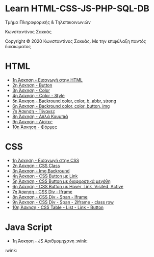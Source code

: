 <html>
<body>
<h1> Learn HTML-CSS-JS-PHP-SQL-DB</h1>
<p> Τμήμα Πληροφορικής & Τηλεπικοινωνιών </p>
<p> Κωνσταντίνος Σακκάς</p>
  <p>Copyright © 2020 Κωνσταντίνος Σακκάς. Με την επιφύλαξη παντός δικαιώματος</p>
  <h1></h1>
  
<h1> HTML </h1>
  <ul>
   <li> <a href="https://github.com/ksakkas/Learn-HTML/blob/master/Ασκήσεις%20Εργαστηρίου/1η%20Άσκηση.html"> 1η Άσκηση - Εισαγωγή στην HTML </a></li>
   <li> <a href="https://github.com/ksakkas/Learn-HTML/blob/master/Ασκήσεις%20Εργαστηρίου/2η%20Άσκηση.html"> 2η Άσκηση - Button  </a></li>
   <li> <a href="https://github.com/ksakkas/Learn-HTML/blob/master/Ασκήσεις%20Εργαστηρίου/3η%20Άσκηση.html"> 3η Άσκηση - Color  </a></li>
   <li> <a href="https://github.com/ksakkas/Learn-HTML/blob/master/%CE%91%CF%83%CE%BA%CE%AE%CF%83%CE%B5%CE%B9%CF%82%20HTML%2C%20CSS%2C%20JS/%CE%86%CF%83%CE%BA%CE%B7%CF%83%CE%B7%20HTML%20%CE%BC%CE%B5%20style.html"> 4η Άσκηση - Color - Style  </a></li>
   <li> <a href="https://github.com/ksakkas/Learn-HTML/blob/master/Ασκήσεις%20Εργαστηρίου/4η%20Άσκηση.html"> 5η Άσκηση - Backround color, color, b, abbr, strong  </a></li>
   <li> <a href="https://github.com/ksakkas/Learn-HTML/blob/master/%CE%86%CF%83%CE%BA%CE%B7%CF%83%CE%B7%20HTML.html"> 6η Άσκηση -  Backround color, color, button, img  </a></li>
     <li> <a href="https://github.com/ksakkas/Learn-HTML/blob/master/%CE%91%CF%83%CE%BA%CE%AE%CF%83%CE%B5%CE%B9%CF%82%20HTML%2C%20CSS%2C%20JS/%CE%86%CF%83%CE%BA%CE%B7%CF%83%CE%B7%20html%20table.html"> 7η Άσκηση -  Πίνακες</a></li>
       <li> <a href="https://github.com/ksakkas/Learn-HTML/blob/master/%CE%91%CF%83%CE%BA%CE%AE%CF%83%CE%B5%CE%B9%CF%82%20HTML%2C%20CSS%2C%20JS/%CE%86%CF%83%CE%BA%CE%B7%CF%83%CE%B7%20button.html"> 8η Άσκηση - Απλά Κουμπιά</a></li>
       <li> <a href="https://github.com/ksakkas/Learn-HTML/blob/master/%CE%91%CF%83%CE%BA%CE%AE%CF%83%CE%B5%CE%B9%CF%82%20HTML%2C%20CSS%2C%20JS/%CE%86%CF%83%CE%BA%CE%B7%CF%83%CE%B7%20list.html"> 9η Άσκηση - Λίστες</a></li>
       <li> <a href="https://github.com/ksakkas/Learn-HTML/blob/master/%CE%91%CF%83%CE%BA%CE%AE%CF%83%CE%B5%CE%B9%CF%82%20HTML%2C%20CSS%2C%20JS/%CE%86%CF%83%CE%BA%CE%B7%CF%83%CE%B7%20forms.html"> 10η Άσκηση - Φόρμες</a></li>


  </ul>
  <h1></h1>
  
  <h1> CSS </h1>
   <ul>
     <li> <a href="https://github.com/ksakkas/Learn-HTML/blob/master/%CE%91%CF%83%CE%BA%CE%AE%CF%83%CE%B5%CE%B9%CF%82%20HTML%2C%20CSS%2C%20JS/%CE%95%CE%B9%CF%83%CE%B1%CE%B3%CF%89%CE%B3%CE%AE%20%CF%83%CF%84%CE%B7%CE%BD%20CSS.html"> 1η Άσκηση - Εισαγωγή στην CSS </a></li>
     <li> <a href="https://github.com/ksakkas/Learn-HTML/blob/master/%CE%91%CF%83%CE%BA%CE%AE%CF%83%CE%B5%CE%B9%CF%82%20HTML%2C%20CSS%2C%20JS/%CE%86%CF%83%CE%BA%CE%B7%CF%83%CE%B7%20css%202.html"> 2η Άσκηση - CSS Class </a></li>
   <li> <a href="https://github.com/ksakkas/Learn-HTML/blob/master/%CE%91%CF%83%CE%BA%CE%AE%CF%83%CE%B5%CE%B9%CF%82%20HTML%2C%20CSS%2C%20JS/%CE%86%CF%83%CE%BA%CE%B7%CF%83%CE%B7%20img%20back.html"> 3η Άσκηση - Img Backround </a></li>
       <li> <a href="https://github.com/ksakkas/Learn-HTML/blob/master/%CE%91%CF%83%CE%BA%CE%AE%CF%83%CE%B5%CE%B9%CF%82%20HTML%2C%20CSS%2C%20JS/%CE%86%CF%83%CE%BA%CE%B7%CF%83%CE%B7%20css%20button.html"> 4η Άσκηση - CSS Button με Link </a></li>
         <li> <a href="https://github.com/ksakkas/Learn-HTML/blob/master/%CE%91%CF%83%CE%BA%CE%AE%CF%83%CE%B5%CE%B9%CF%82%20HTML%2C%20CSS%2C%20JS/%CE%86%CF%83%CE%BA%CE%B7%CF%83%CE%B7%20button%20size.html"> 5η Άσκηση - CSS Button με διαφορετικά μεγέθη </a></li>
           <li> <a href="https://github.com/ksakkas/Learn-HTML/blob/master/%CE%91%CF%83%CE%BA%CE%AE%CF%83%CE%B5%CE%B9%CF%82%20HTML%2C%20CSS%2C%20JS/%CE%86%CF%83%CE%BA%CE%B7%CF%83%CE%B7%20button%20hover.html"> 6η Άσκηση - CSS Button με Hover, Link, Visited, Active  </a></li>
           <li> <a href="https://github.com/ksakkas/Learn-HTML/blob/master/%CE%91%CF%83%CE%BA%CE%AE%CF%83%CE%B5%CE%B9%CF%82%20HTML%2C%20CSS%2C%20JS/%CE%86%CF%83%CE%BA%CE%B7%CF%83%CE%B7%20div%2C%20iframe.html"> 7η Άσκηση - CSS Div - Iframe  </a></li>
             <li> <a href="https://github.com/ksakkas/Learn-HTML/blob/master/%CE%91%CF%83%CE%BA%CE%AE%CF%83%CE%B5%CE%B9%CF%82%20HTML%2C%20CSS%2C%20JS/%CE%86%CF%83%CE%BA%CE%B7%CF%83%CE%B7%20div%20span%20iframe.html"> 8η Άσκηση - CSS Div - Span - Iframe  </a></li>
             <li> <a href="https://github.com/ksakkas/Learn-HTML/blob/master/%CE%91%CF%83%CE%BA%CE%AE%CF%83%CE%B5%CE%B9%CF%82%20HTML%2C%20CSS%2C%20JS/%CE%86%CF%83%CE%BA%CE%B7%CF%83%CE%B7div%20span%20diframe.html"> 9η Άσκηση - CSS Div - Span - 2Iframe - class row  </a></li>
          <li> <a href="https://github.com/ksakkas/Learn-HTML/blob/master/%CE%91%CF%83%CE%BA%CE%AE%CF%83%CE%B5%CE%B9%CF%82%20HTML%2C%20CSS%2C%20JS/%CE%86%CF%83%CE%BA%CE%B7%CF%83%CE%B7%20css%20all.html"> 10η Άσκηση - CSS Table - List - Link - Button  </a></li>
  </ul>
  <h1></h1>
  
  <h1> Java Script </h1>
  <ul>
       <li> <a href="https://github.com/ksakkas/Learn-Create-Site/blob/master/%CE%91%CF%83%CE%BA%CE%AE%CF%83%CE%B5%CE%B9%CF%82%20HTML%2C%20CSS%2C%20JS/%CE%86%CF%83%CE%BA%CE%B7%CF%83%CE%B7%20calculate%20js.html"> 1η Άσκηση - JS Αριθμομηχανη :wink:</a></li>

  
  </ul>
</body>
</html>:wink:
